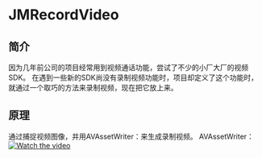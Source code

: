 # JMRecordVideo
## 简介
因为几年前公司的项目经常用到视频通话功能，尝试了不少的小厂大厂的视频SDK。
在遇到一些新的SDK尚没有录制视频功能时，项目却定义了这个功能时，就通过一个取巧的方法来录制视频，现在把它放上来。
## 原理
通过捕捉视频图像，并用AVAssetWriter：来生成录制视频。
AVAssetWriter：
[![Watch the video](https://raw.github.com/GabLeRoux/WebMole/master/ressources/WebMole_Youtube_Video.png)](http://youtu.be/vt5fpE0bzSY)
